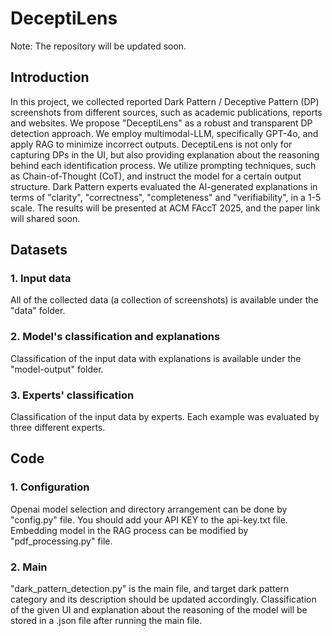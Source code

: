 # DeceptiLens
Note: The repository will be updated soon. 
## Introduction
In this project, we collected reported Dark Pattern / Deceptive Pattern (DP) screenshots from different sources, such as academic publications, reports and websites. 
We propose "DeceptiLens" as a robust and transparent DP detection approach. We employ multimodal-LLM, specifically GPT-4o, and apply RAG to minimize incorrect outputs. DeceptiLens is not only for capturing DPs in the UI, but also providing explanation about the reasoning behind each identification process. We utilize prompting techniques, such as Chain-of-Thought (CoT), and instruct the model for a certain output structure. Dark Pattern experts evaluated the AI-generated explanations in terms of "clarity", "correctness", "completeness" and "verifiability", in a 1-5 scale. The results will be presented at ACM FAccT 2025, and the paper link will shared soon.

## Datasets
### 1. Input data
All of the collected data (a collection of screenshots) is available under the "data" folder.
### 2. Model's classification and explanations
Classification of the input data with explanations is available under the "model-output" folder.
### 3. Experts' classification
Classification of the input data by experts. Each example was evaluated by three different experts. 


## Code
### 1. Configuration 
Openai model selection and directory arrangement can be done by "config.py" file.
You should add your API KEY to the api-key.txt file.
Embedding model in the RAG process can be modified by "pdf_processing.py" file.
### 2. Main
"dark_pattern_detection.py" is the main file, and target dark pattern category and its description should be updated accordingly.
Classification of the given UI and explanation about the reasoning of the model will be stored in a .json file after running the main file.
